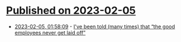 # [Published on 2023-02-05](index.md)

* [2023-02-05, 01:58:09](https://news.ycombinator.com/item?id=34660828) - [I've been told (many times) that “the good employees never get laid off”](https://twitter.com/d_feldman/status/1621767964533063681)
